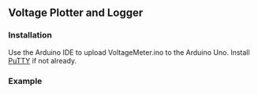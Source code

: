## Voltage Plotter and Logger

### Installation
Use the Arduino IDE to upload VoltageMeter.ino to the Arduino Uno.
Install [PuTTY](https://www.chiark.greenend.org.uk/~sgtatham/putty/) if not already.

### Example
